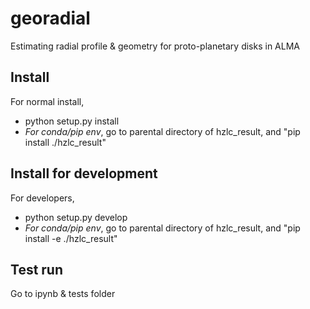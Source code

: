 # georadial
Estimating radial profile & geometry for proto-planetary disks in ALMA 

## Install 
For normal install, 
* python setup.py install
* *For conda/pip env*, go to parental directory of hzlc_result, and "pip install ./hzlc_result"

## Install for development
For developers, 

* python setup.py develop
*  *For conda/pip env*, go to parental directory of hzlc_result, and "pip install -e ./hzlc_result"

## Test run
Go to ipynb & tests folder

